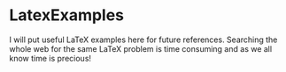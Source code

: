 # LatexExamples
I will put useful LaTeX examples here for future references. Searching the whole web for the same LaTeX problem is time consuming and as we all know time is precious!
